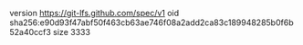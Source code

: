 version https://git-lfs.github.com/spec/v1
oid sha256:e90d93f47abf50f463cb63ae746f08a2add2ca83c189948285b0f6b52a40ccf3
size 3333
